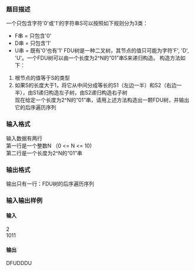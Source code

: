 ### 题目描述
一个只包含字符'0'或'1'的字符串S可以按照如下规则分为3类：
- F串 = 只包含'0'
- D串 = 只包含'1'
- U串 = 既有'0'也有'1'
FDU树是一种二叉树，其节点的值只可能为字符'F', 'D', 'U'。一个FDU树可以由一个长度为2^N的“01”串S来递归构造。
构造方法如下：  
1. 根节点的值等于S的类型
2. 如果S的长度大于1，将它从中间分成等长的S1（左边一半）和S2（右边一半），由S1递归构造左子树，由S2递归构造右子树  
现在给定一个长度为2^N的“01”串，请用上述方法构造出一颗FDU树，并输出它的后序遍历序列

### 输入格式
输入数据有两行  
第一行是一个整数N （0 <= N <= 10)  
第二行是一个长度为2^N的“01”串

### 输出格式
输出只有一行：FDU树的后序遍历序列

### 输入输出样例
#### 输入
2  
1011
#### 输出
DFUDDDU
